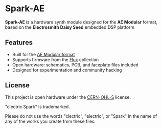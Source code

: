 # Spark-AE

**Spark-AE** is a hardware synth module designed for the **AE Modular** format, based on the **Electrosmith Daisy Seed** embedded DSP platform.

## Features
- Built for the [AE Modular format](https://wiki.aemodular.com/#/diy/aemodular-technical-guide.md)
- Supports firmware from the [Flux](https://github.com/clectric-diy/FLUX) collection
- Open hardware: schematics, PCB, and faceplate files included
- Designed for experimentation and community hacking

## License
This project is open hardware under the [CERN-OHL-S](https://gitlab.com/ohwr/project/cernohl/-/wikis/uploads/b236492596cfc91c12def7d50bbf7da0/cern_ohl_s_v2.pdf) license.

"clectric Spark" is trademarked.

Please do not use the words "clectric", "electric", or "Spark" in the name of any of the works you create from these files.
